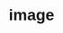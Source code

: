 # image
<!DOCTYPE html>
<html lang="en">
<head>
    <meta charset="UTF-8">
    <meta name="viewport" content="width=device-width, initial-scale=1.0">
    <title>Image Upload Example</title>
    <style>
        body {
            font-family: Arial, sans-serif;
            margin: 20px;
        }
        #imageContainer {
            width: 300px;
            height: 300px;
            border: 2px solid #007BFF;
            display: flex;
            align-items: center;
            justify-content: center;
            position: relative;
            overflow: hidden;
            margin-top: 10px;
        }

        #uploadButton {
            padding: 10px 20px;
            border: none;
            background-color: #007BFF;
            color: white;
            font-size: 16px;
            cursor: pointer;
        }

        #imageDisplay {
            width: 100%;
            height: 100%;
            background-size: cover;
            background-position: center;
            position: absolute;
            top: 0;
            left: 0;
            z-index: 0; /* Ensure background is below */
        }
    </style>
</head>
<body>
    <button id="uploadButton" onclick="document.getElementById('fileInput').click();">Upload Image</button>
    <input type="file" id="fileInput" accept="image/*" style="display:none;">

    <div id="imageContainer">
        <div id="imageDisplay"></div>
    </div>

    <script>
        document.getElementById('fileInput').addEventListener('change', function(event) {
            const file = event.target.files[0];
            if (file) {
                const reader = new FileReader();
                
                reader.onload = function(e) {
                    const imageDisplay = document.getElementById('imageDisplay');
                    imageDisplay.style.backgroundImage = `url(${e.target.result})`;
                };

                reader.readAsDataURL(file);
            }
        });
    </script>
</body>
</html>
